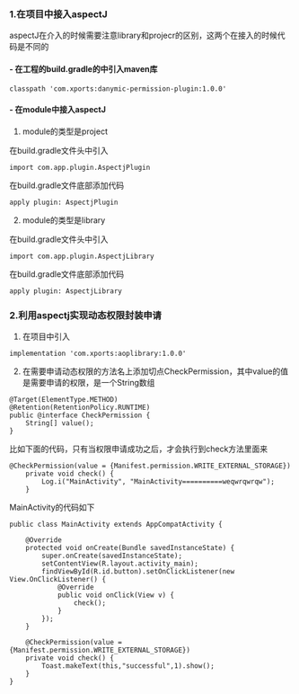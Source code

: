 ### 1.在项目中接入aspectJ

aspectJ在介入的时候需要注意library和projecr的区别，这两个在接入的时候代码是不同的

#### -  在工程的build.gradle的中引入maven库
    

```
classpath 'com.xports:danymic-permission-plugin:1.0.0'
```


#### -  在module中接入aspectJ
1.    module的类型是project
  
在build.gradle文件头中引入
      
```
import com.app.plugin.AspectjPlugin
```


在build.gradle文件底部添加代码
    
```
apply plugin: AspectjPlugin
```


2.    module的类型是library

在build.gradle文件头中引入
      
```
import com.app.plugin.AspectjLibrary
```


在build.gradle文件底部添加代码
       
```
apply plugin: AspectjLibrary
```

### 2.利用aspectj实现动态权限封装申请
1. 在项目中引入
  
```
implementation 'com.xports:aoplibrary:1.0.0'
```
2. 在需要申请动态权限的方法名上添加切点CheckPermission，其中value的值是需要申请的权限，是一个String数组

```
@Target(ElementType.METHOD)
@Retention(RetentionPolicy.RUNTIME)
public @interface CheckPermission {
    String[] value();
}
```

比如下面的代码，只有当权限申请成功之后，才会执行到check方法里面来

```
@CheckPermission(value = {Manifest.permission.WRITE_EXTERNAL_STORAGE})
    private void check() {
        Log.i("MainActivity", "MainActivity==========weqwrqwrqw");
    }
```





MainActivity的代码如下

```
public class MainActivity extends AppCompatActivity {

    @Override
    protected void onCreate(Bundle savedInstanceState) {
        super.onCreate(savedInstanceState);
        setContentView(R.layout.activity_main);
        findViewById(R.id.button).setOnClickListener(new View.OnClickListener() {
            @Override
            public void onClick(View v) {
                check();
            }
        });
    }

    @CheckPermission(value = {Manifest.permission.WRITE_EXTERNAL_STORAGE})
    private void check() {
        Toast.makeText(this,"successful",1).show();
    }
}
```
